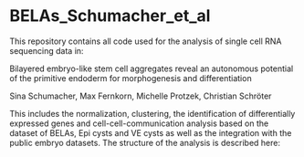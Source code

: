 # BELAs_Schumacher_et_al
This repository contains all code used for the analysis of single cell RNA sequencing data in:

Bilayered embryo-like stem cell aggregates reveal an autonomous potential of the primitive endoderm for morphogenesis and differentiation

Sina Schumacher, Max Fernkorn, Michelle Protzek, Christian Schröter

This includes the normalization, clustering, the identification of differentially expressed genes and cell-cell-communication analysis based on the dataset of BELAs, Epi cysts and VE cysts as well as the integration with the public embryo datasets.
The structure of the analysis is described here:

